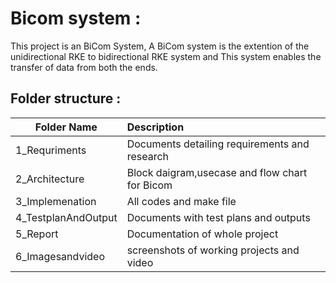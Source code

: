 # Bicom system :
This project is an BiCom System, A BiCom system is the extention of the unidirectional RKE to bidirectional RKE system and This system enables the transfer of data from both the ends.


## Folder structure :

|     Folder Name               |              Description                  |
|-------------------------------|:------------------------------------------| 
|1_Requriments	|Documents detailing requirements and research |
|2_Architecture	|Block daigram,usecase and flow chart for Bicom|
|3_Implemenation|All codes and make file|
|4_TestplanAndOutput |	Documents with test plans and outputs|
|5_Report|	Documentation of whole project|
|6_Imagesandvideo	| screenshots of working projects and video |
